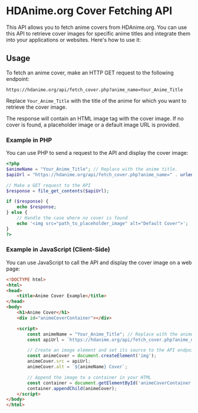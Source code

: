 # HDAnime.org Cover Fetching API

This API allows you to fetch anime covers from HDAnime.org. You can use this API to retrieve cover images for specific anime titles and integrate them into your applications or websites. Here's how to use it:

## Usage

To fetch an anime cover, make an HTTP GET request to the following endpoint:

```
https://hdanime.org/api/fetch_cover.php?anime_name=Your_Anime_Title
```

Replace `Your_Anime_Title` with the title of the anime for which you want to retrieve the cover image.

The response will contain an HTML image tag with the cover image. If no cover is found, a placeholder image or a default image URL is provided.

### Example in PHP

You can use PHP to send a request to the API and display the cover image:

```php
<?php
$animeName = "Your_Anime_Title"; // Replace with the anime title.
$apiUrl = "https://hdanime.org/api/fetch_cover.php?anime_name=" . urlencode($animeName);

// Make a GET request to the API
$response = file_get_contents($apiUrl);

if ($response) {
    echo $response;
} else {
    // Handle the case where no cover is found
    echo '<img src="path_to_placeholder_image" alt="Default Cover">';
}
?>
```

### Example in JavaScript (Client-Side)

You can use JavaScript to call the API and display the cover image on a web page:

```html
<!DOCTYPE html>
<html>
<head>
    <title>Anime Cover Example</title>
</head>
<body>
    <h1>Anime Cover</h1>
    <div id="animeCoverContainer"></div>

    <script>
        const animeName = "Your_Anime_Title"; // Replace with the anime title.
        const apiUrl = `https://hdanime.org/api/fetch_cover.php?anime_name=${encodeURIComponent(animeName)}`;

        // Create an image element and set its source to the API endpoint
        const animeCover = document.createElement('img');
        animeCover.src = apiUrl;
        animeCover.alt = `${animeName} Cover`;

        // Append the image to a container in your HTML
        const container = document.getElementById('animeCoverContainer');
        container.appendChild(animeCover);
    </script>
</body>
</html>
```
